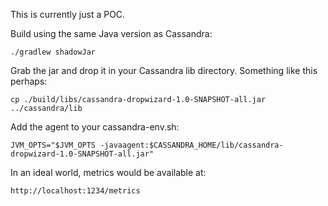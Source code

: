 This is currently just a POC.


Build using the same Java version as Cassandra:

`./gradlew shadowJar`

Grab the jar and drop it in your Cassandra lib directory.  Something like this perhaps:

```shell
cp ./build/libs/cassandra-dropwizard-1.0-SNAPSHOT-all.jar ../cassandra/lib
```

Add the agent to your cassandra-env.sh:


```text
JVM_OPTS="$JVM_OPTS -javaagent:$CASSANDRA_HOME/lib/cassandra-dropwizard-1.0-SNAPSHOT-all.jar"
```

In an ideal world, metrics would be available at:

```text
http://localhost:1234/metrics
```
